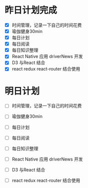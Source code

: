 # 昨日计划完成
- [x] 时间管理，记录一下自己的时间花费
- [x] 瑜伽健身30min
- [x] 每日计划
- [x] 每日阅读
- [x] 每日知识整理
- [x] React Native 应用 driverNews 开发
- [x] D3 与React 结合
- [x] react redux react-router 结合使用

# 明日计划
- [ ] 时间管理，记录一下自己的时间花费
- [ ] 瑜伽健身30min
- [ ] 每日计划
- [ ] 每日阅读
- [ ] 每日知识整理
- [ ] React Native 应用 driverNews 开发
- [ ] D3 与React 结合
- [ ] react redux react-router 结合使用


